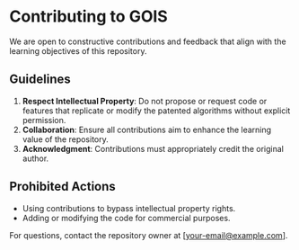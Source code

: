 # Contributing to GOIS

We are open to constructive contributions and feedback that align with the learning objectives of this repository.

## Guidelines

1. **Respect Intellectual Property**: Do not propose or request code or features that replicate or modify the patented algorithms without explicit permission.
2. **Collaboration**: Ensure all contributions aim to enhance the learning value of the repository.
3. **Acknowledgment**: Contributions must appropriately credit the original author.

## Prohibited Actions

- Using contributions to bypass intellectual property rights.
- Adding or modifying the code for commercial purposes.

For questions, contact the repository owner at [your-email@example.com].
